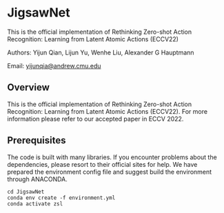 # JigsawNet
This is the official implementation of Rethinking Zero-shot Action Recognition: Learning from Latent Atomic Actions (ECCV22)

Authors: Yijun Qian, Lijun Yu, Wenhe Liu, Alexander G Hauptmann

Email: yijunqia@andrew.cmu.edu

## Overview
This is the official implementation of Rethinking Zero-shot Action Recognition: Learning from Latent Atomic Actions (ECCV22).
For more information please refer to our accepted paper in ECCV 2022.

## Prerequisites
The code is built with many libraries.
If you encounter problems about the dependencies, please resort to their official sites for help.
We have prepared the environment config file and suggest build the environment through ANACONDA.
```
cd JigsawNet
conda env create -f environment.yml 
conda activate zsl
```

